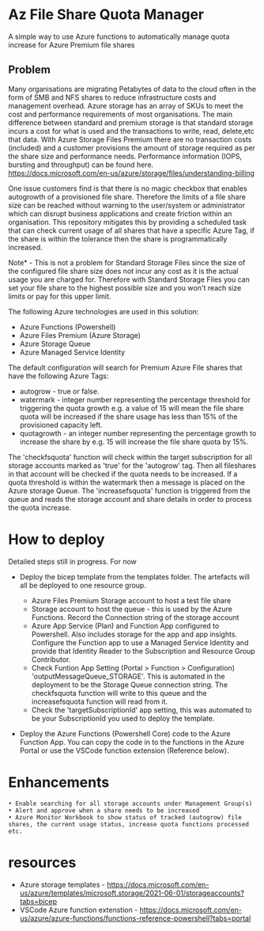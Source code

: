 # Az File Share Quota Manager

A simple way to use Azure functions to automatically manage quota increase for Azure Premium file shares

## Problem

Many organisations are migrating Petabytes of data to the cloud often in the form of SMB and NFS shares to reduce infrastructure costs and management overhead. Azure storage has an array of SKUs to meet the cost and performance requirements of most organisations. The main difference between standard and premium storage is that standard storage incurs a cost for what is used and the transactions to write, read, delete,etc that data. With Azure Storage Files Premium there are no transaction costs (included) and a customer provisions the amount of storage required as per the share size and performance needs. Performance information (IOPS, bursting and throughput) can be found here.
https://docs.microsoft.com/en-us/azure/storage/files/understanding-billing

One issue customers find is that there is no magic checkbox that enables autogrowth of a provisioned file share. Therefore the limits of a file share size can be reached without warning to the user/system or administrator which can disrupt business applications and create friction within an organisation. This repository mitigates this by providing a scheduled task that can check current usage of all shares that have a specific Azure Tag, if the share is within the tolerance then the share is programmatically increased.

Note\* - This is not a problem for Standard Storage Files since the size of the configured file share size does not incur any cost as it is the actual usage you are charged for. Therefore with Standard Storage Files you can set your file share to the highest possible size and you won't reach size limits or pay for this upper limit.

The following Azure technologies are used in this solution:

- Azure Functions (Powershell)
- Azure Files Premium (Azure Storage)
- Azure Storage Queue
- Azure Managed Service Identity

The default configuration will search for Premium Azure File shares that have the following Azure Tags:

- autogrow - true or false.
- watermark - integer number representing the percentage threshold for triggering the quota growth e.g. a value of 15 will mean the file share quota will be increased if the share usage has less than 15% of the provisioned capacity left.
- quotagrowth - an integer number representing the percentage growth to increase the share by e.g. 15 will increase the file share quota by 15%.

The 'checkfsquota' function will check within the target subscription for all storage accounts marked as 'true' for the 'autogrow' tag. Then all fileshares in that account will be checked if the quota needs to be increased. If a quota threshold is within the watermark then a message is placed on the Azure storage Queue. The 'increasefsquota' function is triggered from the queue and reads the storage account and share details in order to process the quota increase.

# How to deploy

Detailed steps still in progress. For now

- Deploy the bicep template from the templates folder. The artefacts will all be deployed to one resource group.

  - Azure Files Premium Storage account to host a test file share
  - Storage account to host the queue - this is used by the Azure Functions. Record the Connection string of the storage account
  - Azure App Service (Plan) and Function App configured to Powershell. Also includes storage for the app and app insights. Configure the Function app to use a Managed Service Identity and provide that Identity Reader to the Subscription and Resource Group Contributor.
  - Check Funtion App Setting (Portal > Function > Configuration) 'outputMessageQueue_STORAGE'. This is automated in the deployment to be the Storage Queue connection string. The checkfsquota function will write to this queue and the increasefsquota function will read from it.
  - Check the 'targetSubscriptionId' app setting, this was automated to be your SubscriptionId you used to deploy the template.

- Deploy the Azure Functions (Powershell Core) code to the Azure Function App. You can copy the code in to the functions in the Azure Portal or use the VSCode function extension (Reference below).

# Enhancements

    • Enable searching for all storage accounts under Management Group(s)
    • Alert and approve when a share needs to be increased
    • Azure Monitor Workbook to show status of tracked (autogrow) file shares, the current usage status, increase quota functions processed etc.

# resources

- Azure storage templates - https://docs.microsoft.com/en-us/azure/templates/microsoft.storage/2021-06-01/storageaccounts?tabs=bicep
- VSCode Azure function extenstion - https://docs.microsoft.com/en-us/azure/azure-functions/functions-reference-powershell?tabs=portal
